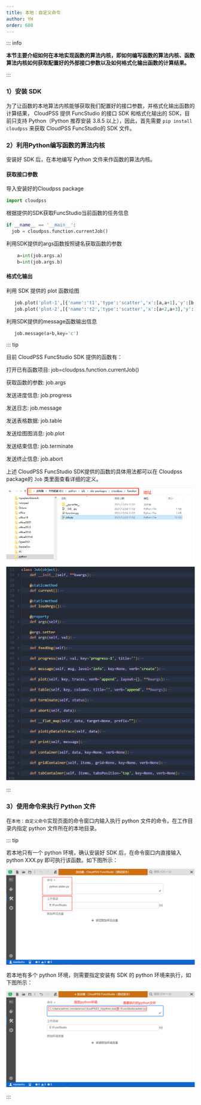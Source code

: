 ```yaml
---
title: 本地：自定义命令
author: YH
order: 608
---
```


::: info

**本节主要介绍如何在本地实现函数的算法内核，即如何编写函数的算法内核、函数算法内核如何获取配置好的外部接口参数以及如何格式化输出函数的计算结果。**

:::

### 1）安装 SDK

为了让函数的本地算法内核能够获取我们配置好的接口参数，并格式化输出函数的计算结果， CloudPSS 提供 FuncStudio 的接口 SDK 和格式化输出的 SDK，目前只支持 Python（Python 推荐安装 3.8.5 以上），因此，首先需要 `pip install cloudpss` 来获取 CloudPSS FuncStudio的 SDK 文件。

### 2）利用Python编写函数的算法内核

安装好 SDK 后，在本地编写 Python 文件来作函数的算法内核。

####  获取接口参数

 导入安装好的Cloudpss package
 ```python
 import cloudpss 
 ```
 根据提供的SDK获取FuncStudio当前函数的任务信息
  ```python
 if __name__ == '__main__':
    job = cloudpss.function.currentJob()
 ```
 利用SDK提供的args函数按照键名获取函数的参数
```python
    a=int(job.args.a)
    b=int(job.args.b)
```
####  格式化输出

 利用 SDK 提供的 plot 函数绘图

 ```python
    job.plot('plot-1',[{'name':'t1','type':'scatter','x':[a,a+1],'y':[b,b+1]}])
    job.plot('plot-2',[{'name':'t2','type':'scatter','x':[a+2,a+3],'y':[b+2,b+3]}])
 ```
 利用SDK提供的message函数输出信息
 ```python
    job.message(a+b,key='c')
 ``` 

::: tip

目前 CloudPSS FuncStudio SDK 提供的函数有：

打开已有函数项目: job=cloudpss.function.currentJob()

获取函数的参数: job.args

发送进度信息: job.progress

发送日志: job.message

发送表格数据: job.table

发送绘图图消息: job.plot

发送结束信息: job.terminate

发送终止信息: job.abort

上述 CloudPSS FuncStudio SDK提供的函数的具体用法都可以在 Cloudpss package的 `Job` 类里面查看详细的定义。

![SDK 文件位置](./SDK文件位置.png "SDK 文件位置")

![SDK 提供的函数](./SDK提供的函数.png "SDK 提供的函数")

:::

### 3）使用命令来执行 Python 文件

在`本地：自定义命令`实现页面的命令窗口内输入执行 python 文件的命令，在工作目录内指定 python 文件所在的本地目录。

::: tip

若本地只有一个 python 环境，确认安装好 SDK 后，在命令窗口内直接输入 python XXX.py 即可执行该函数。如下图所示：

![默认环境](./默认环境.png "默认环境")

若本地有多个 python 环境，则需要指定安装有 SDK 的 python 环境来执行，如下图所示：

![指定环境](./指定环境.png "指定环境")

:::